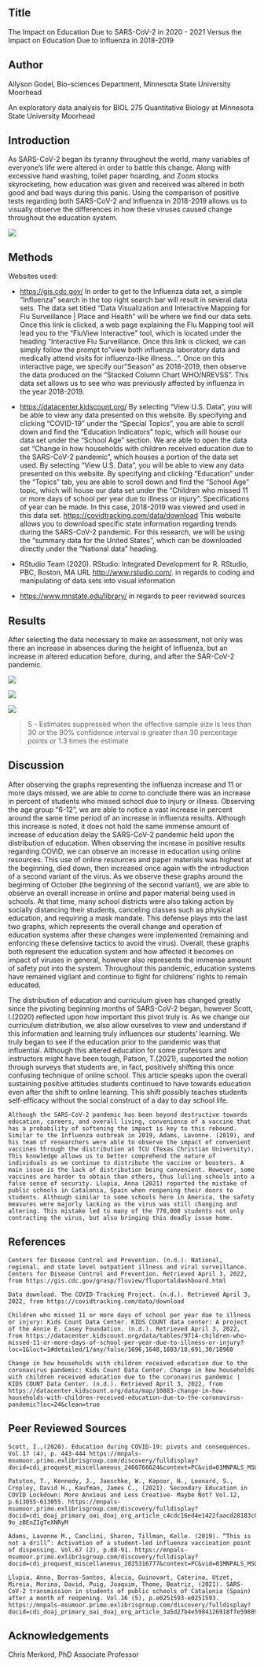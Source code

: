 
## Title

The Impact on Education Due to SARS-CoV-2 in 2020 - 2021 Versus the
Impact on Education Due to Influenza in 2018-2019

## Author

Allyson Godel, Bio-sciences Department, Minnesota State University
Moorhead

An exploratory data analysis for BIOL 275 Quantitative Biology at
Minnesota State University Moorhead

## Introduction

As SARS-CoV-2 began its tyranny throughout the world, many variables of
everyone’s life were altered in order to battle this change. Along with
excessive hand washing, toilet paper hoarding, and Zoom stocks
skyrocketing, how education was given and received was altered in both
good and bad ways during this panic. Using the comparison of positive
tests regarding both SARS-CoV-2 and Influenza in 2018-2019 allows us to
visually observe the differences in how these viruses caused change
throughout the education system.

![](Student%20Image.png)

## Methods

Websites used:

-   <https://gis.cdc.gov/> In order to get to the Influenza data set, a
    simple “Influenza” search in the top right search bar will result in
    several data sets. The data set titled “Data Visualization and
    Interactive Mapping for Flu Surveillance \| Place and Health” will
    be where we find our data sets. Once this link is clicked, a web
    page explaining the Flu Mapping tool will lead you to the “FluView
    Interactive” tool, which is located under the heading “Interactive
    Flu Surveillance. Once this link is clicked, we can simply follow
    the prompt to”view both influenza laboratory data and medically
    attend visits for influenza-like illness…“. Once on this interactive
    page, we specify our”Season” as 2018-2019, then observe the data
    produced on the “Stacked Column Chart WHO/NREVSS”. This data set
    allows us to see who was previously affected by influenza in the
    year 2018-2019.

-   <https://datacenter.kidscount.org/> By selecting “View U.S. Data”,
    you will be able to view any data presented on this website. By
    specifying and clicking “COVID-19” under the “Special Topics”, you
    are able to scroll down and find the “Education Indicators” topic,
    which will house our data set under the “School Age” section. We are
    able to open the data set “Change in how households with children
    received education due to the SARS-CoV-2 pandemic”, which houses a
    portion of the data set used. By selecting “View U.S. Data”, you
    will be able to view any data presented on this website. By
    specifying and clicking “Education” under the “Topics” tab, you are
    able to scroll down and find the “School Age” topic, which will
    house our data set under the “Children who missed 11 or more days of
    school per year due to illness or injury”. Specifications of year
    can be made. In this case, 2018-2019 was viewed and used in this
    data set. <https://covidtracking.com/data/download> This website
    allows you to download specific state information regarding trends
    during the SARS-CoV-2 pandemic. For this research, we will be using
    the “summary data for the United States”, which can be downloaded
    directly under the “National data” heading.

-   RStudio Team (2020). RStudio: Integrated Development for R. RStudio,
    PBC, Boston, MA URL <http://www.rstudio.com/>. in regards to coding
    and manipulating of data sets into visual information

-   <https://www.mnstate.edu/library/> in regards to peer reviewed
    sources

## Results

After selecting the data necessary to make an assessment, not only was
there an increase in absences during the height of Influenza, but an
increase in altered education before, during, and after the SAR-CoV-2
pandemic.

![](Godel-EDA-2022_files/figure-gfm/unnamed-chunk-1-1.png)<!-- -->

![](Godel-EDA-2022_files/figure-gfm/unnamed-chunk-2-1.png)<!-- -->

![](Godel-EDA-2022_files/figure-gfm/unnamed-chunk-4-1.png)<!-- -->

> S - Estimates suppressed when the effective sample size is less than
> 30 or the 90% confidence interval is greater than 30 percentage points
> or 1.3 times the estimate

## Discussion

After observing the graphs representing the influenza increase and 11 or
more days missed, we are able to come to conclude there was an increase
in percent of students who missed school due to injury or illness.
Observing the age group “6-12”, we are able to notice a vast increase in
percent around the same time period of an increase in influenza results.
Although this increase is noted, it does not hold the same immense
amount of increase of education delay the SARS-CoV-2 pandemic held upon
the distribution of education. When observing the increase in positive
results regarding COVID, we can observe an increase in education using
online resources. This use of online resources and paper materials was
highest at the beginning, died down, then increased once again with the
introduction of a second variant of the virus. As we observe these
graphs around the beginning of October (the beginning of the second
variant), we are able to observe an overall increase in online and paper
material being used in schools. At that time, many school districts were
also taking action by socially distancing their students, canceling
classes such as physical education, and requiring a mask mandate. This
defense plays into the last two graphs, which represents the overall
change and operation of education systems after these changes were
implemented (remaining and enforcing these defensive tactics to avoid
the virus). Overall, these graphs both represent the education system
and how affected it becomes on impact of viruses in general, however
also represents the immense amount of safety put into the system.
Throughout this pandemic, education systems have remained vigilant and
continue to fight for childrens’ rights to remain educated.

The distribution of education and curriculum given has changed greatly
since the pivoting beginning months of SARS-CoV-2 began, however Scott,
I.(2020) reflected upon how important this pivot truly is. As we change
our curriculum distribution, we also allow ourselves to view and
understand if this information and learning truly influences our
students’ learning. We truly began to see if the education prior to the
pandemic was that influential. Although this altered education for some
professors and instructors might have been tough, Patson, T.(2021),
supported the notion through surveys that students are, in fact,
positively shifting this once confusing technique of online school. This
article speaks upon the overall sustaining positive attitudes students
continued to have towards education even after the shift to online
learning. This shift possibly teaches students self-efficacy without the
social construct of a day to day school life. 

    Although the SARS-CoV-2 pandemic has been beyond destructive towards education, careers, and overall living, convenience of a vaccine that has a probability of softening the impact is key to this rebound. Similar to the Influenza outbreak in 2019, Adams, Lavonne. (2019), and his team of researchers were able to observe the impact of convenient vaccines through the distribution at TCU (Texas Christian University). This knowledge allows us to better comprehend the nature of individuals as we continue to distribute the vaccine or boosters. A main issue is the lack of distribution being convenient. However, some vaccines are harder to obtain than others, thus lulling schools into a false sense of security. Llupia, Anna (2021) reported the mistake of public schools in Catalonia, Spain when reopening their doors to students. Although similar to some schools here in America, the safety measures were majorly lacking as the virus was still changing and altering. This mistake led to many of the 778,000 students not only contracting the virus, but also bringing this deadly issue home.

## References

    Centers for Disease Control and Prevention. (n.d.). National, regional, and state level outpatient illness and viral surveillance. Centers for Disease Control and Prevention. Retrieved April 3, 2022, from https://gis.cdc.gov/grasp/fluview/fluportaldashboard.html 

    Data download. The COVID Tracking Project. (n.d.). Retrieved April 3, 2022, from https://covidtracking.com/data/download 

    Children who missed 11 or more days of school per year due to illness or injury: Kids Count Data Center. KIDS COUNT data center: A project of the Annie E. Casey Foundation. (n.d.). Retrieved April 3, 2022, from https://datacenter.kidscount.org/data/tables/9714-children-who-missed-11-or-more-days-of-school-per-year-due-to-illness-or-injury?loc=1&loct=1#detailed/1/any/false/1696,1648,1603/18,691,30/18960 

    Change in how households with children received education due to the coronavirus pandemic: Kids Count Data Center. Change in how households with children received education due to the coronavirus pandemic | KIDS COUNT Data Center. (n.d.). Retrieved April 3, 2022, from https://datacenter.kidscount.org/data/map/10883-change-in-how-households-with-children-received-education-due-to-the-coronavirus-pandemic?loc=24&clean=true

## Peer Reviewed Sources

    Scott, I.,(2020). Education during COVID‐19: pivots and consequences. Vol.17 (4), p. 443-444 https://mnpals-msumoor.primo.exlibrisgroup.com/discovery/fulldisplay?docid=cdi_proquest_miscellaneous_2460766624&context=PC&vid=01MNPALS_MSUMOOR:MSUMOOR&lang=en&search_scope=MyInst_and_CI&adaptor=Primo%20Central&tab=Everything&query=any,contains,education%20COVID&offset=0&fbclid=IwAR0QoWyWqRrwHSdESAEnGdOf1UaLvpqY2udqRVRmMVa3RO6P4gD2DMg7KeU

    Patston, T., Kennedy, J., Jaeschke, W., Kapoor, H., Leonard, S., Cropley, David H., Kaufman, James C., (2021). Secondary Education in COVID Lockdown: More Anxious and Less Creative- Maybe Not? Vol.12, p.613055-613055. https://mnpals-msumoor.primo.exlibrisgroup.com/discovery/fulldisplay?docid=cdi_doaj_primary_oai_doaj_org_article_c4cdc16ed4e1422faacd28183c0c1a61&context=PC&vid=01MNPALS_MSUMOOR:MSUMOOR&lang=en&search_scope=MyInst_and_CI&adaptor=Primo%20Central&tab=Everything&query=any,contains,education%20COVID&offset=0&fbclid=IwAR0A2NHDrD5n2fi_rfkzTB7iwCYa6aHtpyRjLb4CT-9o_zBEnZIgTeXNRyM

    Adams, Lavonne M., Canclini, Sharon, Tillman, Kelle. (2019). “This is not a drill”: Activation of a student-led influenza vaccination point of dispensing. Vol.67 (2), p.88-91. https://mnpals-msumoor.primo.exlibrisgroup.com/discovery/fulldisplay?docid=cdi_proquest_miscellaneous_2025316777&context=PC&vid=01MNPALS_MSUMOOR:MSUMOOR&lang=en&search_scope=MyInst_and_CI&adaptor=Primo%20Central&tab=Everything&query=any,contains,Students%20Influenza&offset=0

    Llupia, Anna, Borras-Santos, Alecia, Guinovart, Caterina, Utzet, Mireia, Morina, David, Puig, Joaquim, Thome, Beatriz, (2021). SARS-CoV-2 transmission in students of public schools of Catalonia (Spain) after a month of reopening. Vol.16 (5), p.e0251593-e0251593. https://mnpals-msumoor.primo.exlibrisgroup.com/discovery/fulldisplay?docid=cdi_doaj_primary_oai_doaj_org_article_3a5d27b4e5984126918ffe59889398b2&context=PC&vid=01MNPALS_MSUMOOR:MSUMOOR&lang=en&search_scope=MyInst_and_CI&adaptor=Primo%20Central&tab=Everything&query=any,contains,Students%20SARS&offset=0

## Acknowledgements

Chris Merkord, PhD Associate Professor
